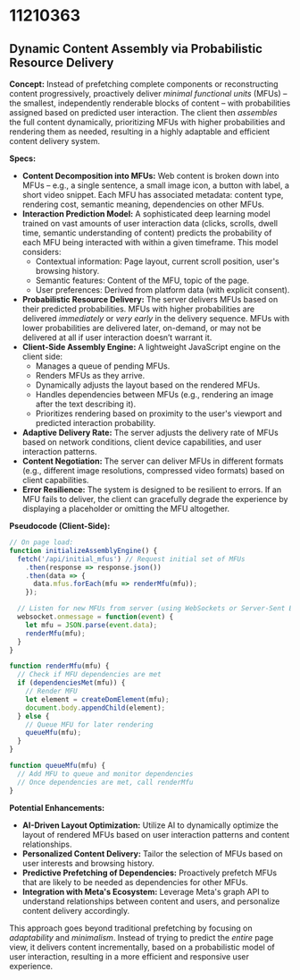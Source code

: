 # 11210363

## Dynamic Content Assembly via Probabilistic Resource Delivery

**Concept:** Instead of prefetching complete components or reconstructing content progressively, proactively deliver *minimal functional units* (MFUs) – the smallest, independently renderable blocks of content – with probabilities assigned based on predicted user interaction.  The client then *assembles* the full content dynamically, prioritizing MFUs with higher probabilities and rendering them as needed, resulting in a highly adaptable and efficient content delivery system.

**Specs:**

*   **Content Decomposition into MFUs:** Web content is broken down into MFUs –  e.g., a single sentence, a small image icon, a button with label, a short video snippet. Each MFU has associated metadata: content type, rendering cost, semantic meaning, dependencies on other MFUs.
*   **Interaction Prediction Model:** A sophisticated deep learning model trained on vast amounts of user interaction data (clicks, scrolls, dwell time, semantic understanding of content) predicts the probability of each MFU being interacted with within a given timeframe. This model considers:
    *   Contextual information: Page layout, current scroll position, user's browsing history.
    *   Semantic features:  Content of the MFU, topic of the page.
    *   User preferences: Derived from platform data (with explicit consent).
*   **Probabilistic Resource Delivery:**  The server delivers MFUs based on their predicted probabilities. MFUs with higher probabilities are delivered *immediately* or *very early* in the delivery sequence. MFUs with lower probabilities are delivered later, on-demand, or may not be delivered at all if user interaction doesn’t warrant it.
*   **Client-Side Assembly Engine:**  A lightweight JavaScript engine on the client side:
    *   Manages a queue of pending MFUs.
    *   Renders MFUs as they arrive.
    *   Dynamically adjusts the layout based on the rendered MFUs.
    *   Handles dependencies between MFUs (e.g., rendering an image after the text describing it).
    *   Prioritizes rendering based on proximity to the user's viewport and predicted interaction probability.
*   **Adaptive Delivery Rate:** The server adjusts the delivery rate of MFUs based on network conditions, client device capabilities, and user interaction patterns.
*   **Content Negotiation:** The server can deliver MFUs in different formats (e.g., different image resolutions, compressed video formats) based on client capabilities.
* **Error Resilience:**  The system is designed to be resilient to errors. If an MFU fails to deliver, the client can gracefully degrade the experience by displaying a placeholder or omitting the MFU altogether.

**Pseudocode (Client-Side):**

```javascript
// On page load:
function initializeAssemblyEngine() {
  fetch('/api/initial_mfus') // Request initial set of MFUs
    .then(response => response.json())
    .then(data => {
      data.mfus.forEach(mfu => renderMfu(mfu));
    });

  // Listen for new MFUs from server (using WebSockets or Server-Sent Events)
  websocket.onmessage = function(event) {
    let mfu = JSON.parse(event.data);
    renderMfu(mfu);
  }
}

function renderMfu(mfu) {
  // Check if MFU dependencies are met
  if (dependenciesMet(mfu)) {
    // Render MFU
    let element = createDomElement(mfu);
    document.body.appendChild(element);
  } else {
    // Queue MFU for later rendering
    queueMfu(mfu);
  }
}

function queueMfu(mfu) {
  // Add MFU to queue and monitor dependencies
  // Once dependencies are met, call renderMfu
}
```

**Potential Enhancements:**

*   **AI-Driven Layout Optimization:**  Utilize AI to dynamically optimize the layout of rendered MFUs based on user interaction patterns and content relationships.
*   **Personalized Content Delivery:**  Tailor the selection of MFUs based on user interests and browsing history.
*   **Predictive Prefetching of Dependencies:**  Proactively prefetch MFUs that are likely to be needed as dependencies for other MFUs.
* **Integration with Meta's Ecosystem:** Leverage Meta's graph API to understand relationships between content and users, and personalize content delivery accordingly.



This approach goes beyond traditional prefetching by focusing on *adaptability* and *minimalism*. Instead of trying to predict the *entire* page view, it delivers content incrementally, based on a probabilistic model of user interaction, resulting in a more efficient and responsive user experience.